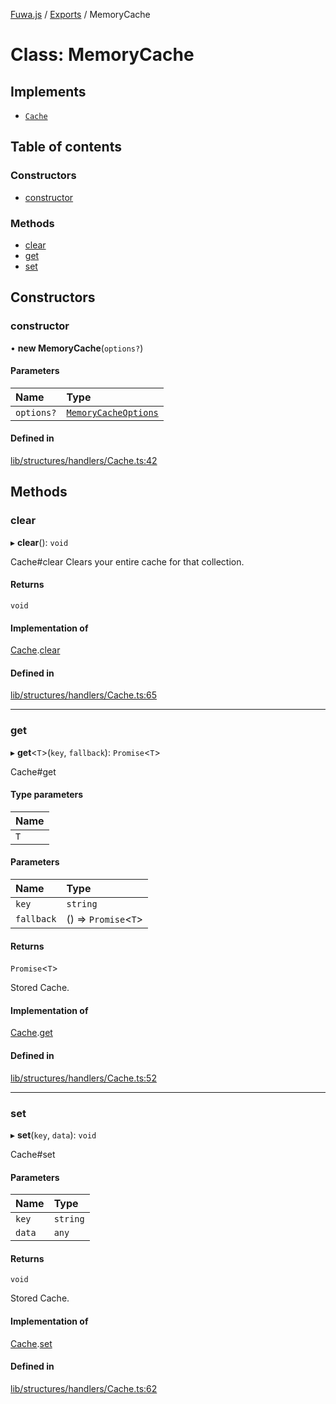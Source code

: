 [Fuwa.js](../README.md) / [Exports](../modules.md) / MemoryCache

# Class: MemoryCache

## Implements

- [`Cache`](../interfaces/Cache.md)

## Table of contents

### Constructors

- [constructor](MemoryCache.md#constructor)

### Methods

- [clear](MemoryCache.md#clear)
- [get](MemoryCache.md#get)
- [set](MemoryCache.md#set)

## Constructors

### constructor

• **new MemoryCache**(`options?`)

#### Parameters

| Name | Type |
| :------ | :------ |
| `options?` | [`MemoryCacheOptions`](../interfaces/MemoryCacheOptions.md) |

#### Defined in

[lib/structures/handlers/Cache.ts:42](https://github.com/fuwajs/fuwa.js/blob/b906434/src/lib/structures/handlers/Cache.ts#L42)

## Methods

### clear

▸ **clear**(): `void`

Cache#clear
Clears your entire cache for that collection.

#### Returns

`void`

#### Implementation of

[Cache](../interfaces/Cache.md).[clear](../interfaces/Cache.md#clear)

#### Defined in

[lib/structures/handlers/Cache.ts:65](https://github.com/fuwajs/fuwa.js/blob/b906434/src/lib/structures/handlers/Cache.ts#L65)

___

### get

▸ **get**<`T`\>(`key`, `fallback`): `Promise`<`T`\>

Cache#get

#### Type parameters

| Name |
| :------ |
| `T` |

#### Parameters

| Name | Type |
| :------ | :------ |
| `key` | `string` |
| `fallback` | () => `Promise`<`T`\> |

#### Returns

`Promise`<`T`\>

Stored Cache.

#### Implementation of

[Cache](../interfaces/Cache.md).[get](../interfaces/Cache.md#get)

#### Defined in

[lib/structures/handlers/Cache.ts:52](https://github.com/fuwajs/fuwa.js/blob/b906434/src/lib/structures/handlers/Cache.ts#L52)

___

### set

▸ **set**(`key`, `data`): `void`

Cache#set

#### Parameters

| Name | Type |
| :------ | :------ |
| `key` | `string` |
| `data` | `any` |

#### Returns

`void`

Stored Cache.

#### Implementation of

[Cache](../interfaces/Cache.md).[set](../interfaces/Cache.md#set)

#### Defined in

[lib/structures/handlers/Cache.ts:62](https://github.com/fuwajs/fuwa.js/blob/b906434/src/lib/structures/handlers/Cache.ts#L62)

